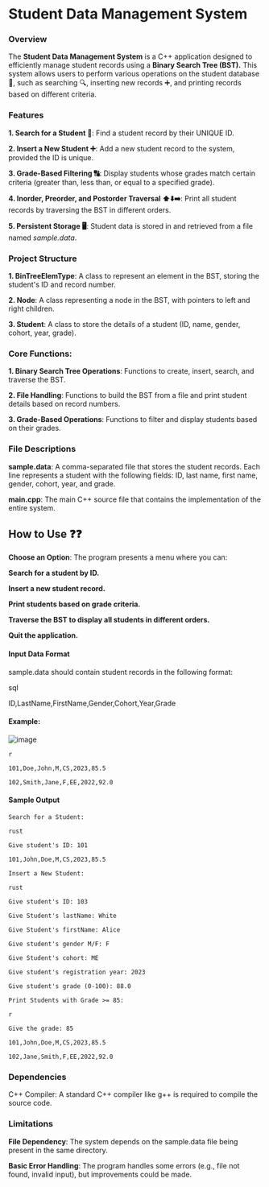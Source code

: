 # **Student Data Management System**
### **Overview**
The **Student Data Management System** is a C++ application designed to efficiently manage student records using a **Binary Search Tree (BST).** This system allows users to perform various operations on the student database 🫙, such as searching 🔍, inserting new records ➕, and printing records based on different criteria.

### **Features**
**1. Search for a Student 🔎**: Find a student record by their UNIQUE ID.

**2. Insert a New Student ➕**: Add a new student record to the system, provided the ID is unique.

**3. Grade-Based Filtering 🔠**: Display students whose grades match certain criteria (greater than, less than, or equal to a specified grade).

**4. Inorder, Preorder, and Postorder Traversal ⬆️⬇️➡️**: Print all student records by traversing the BST in different orders.

**5. Persistent Storage 🖥️**: Student data is stored in and retrieved from a file named *sample.data*.

### **Project Structure**
**1. BinTreeElemType**: A class to represent an element in the BST, storing the student's ID and record number.

**2. Node**: A class representing a node in the BST, with pointers to left and right children.

**3. Student**: A class to store the details of a student (ID, name, gender, cohort, year, grade).

### **Core Functions:**

**1. Binary Search Tree Operations**: Functions to create, insert, search, and traverse the BST.

**2. File Handling**: Functions to build the BST from a file and print student details based on record numbers.

**3. Grade-Based Operations**: Functions to filter and display students based on their grades.

### **File Descriptions**
**sample.data**: A comma-separated file that stores the student records. Each line represents a student with the following fields: ID, last name, first name, gender, cohort, year, and grade.

**main.cpp**: The main C++ source file that contains the implementation of the entire system.

## How to Use ❓❓

**Choose an Option**: The program presents a menu where you can:

**Search for a student by ID.**

**Insert a new student record.**

**Print students based on grade criteria.**

**Traverse the BST to display all students in different orders.**

**Quit the application.**
#### Input Data Format
sample.data should contain student records in the following format:

sql

ID,LastName,FirstName,Gender,Cohort,Year,Grade
#### **Example:**

![image](https://github.com/user-attachments/assets/40dd951e-933b-4622-bb48-da33134a3511)




`r`

`101,Doe,John,M,CS,2023,85.5`

`102,Smith,Jane,F,EE,2022,92.0`

#### **Sample Output**
`Search for a Student:`

`rust`

`Give student's ID: 101`

`101,John,Doe,M,CS,2023,85.5`

`Insert a New Student:`

`rust`

`Give student's ID: 103`

`Give Student's lastName: White`

`Give Student's firstName: Alice`

`Give student's gender M/F: F`

`Give Student's cohort: ME`

`Give student's registration year: 2023`

`Give student's grade (0-100): 88.0`

`Print Students with Grade >= 85:`

`r`

`Give the grade: 85`

`101,John,Doe,M,CS,2023,85.5`

`102,Jane,Smith,F,EE,2022,92.0`

### **Dependencies**
C++ Compiler: A standard C++ compiler like g++ is required to compile the source code.

### **Limitations**
**File Dependency**: The system depends on the sample.data file being present in the same directory.

**Basic Error Handling**: The program handles some errors (e.g., file not found, invalid input), but improvements could be made.

